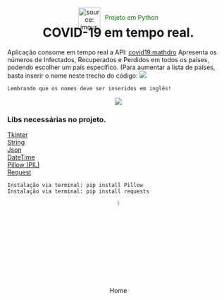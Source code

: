 <div align="center" class="container" style="display:flex; justify-content:center; margin-top:10px">
    <div>
        <img src="https://i.imgur.com/bfGaDmV.png" title="source: imgur.com" height="50px"/>
    </div>    
    <div>
        <p style="padding-left:10px; color:green">Projeto em Python</p>
    </div>
</div>
<h1 align="center" style="margin-top:-10px">COVID-19 em tempo real.</h1>

<p>
    Aplicação consome em tempo real a API: 
    <a href="https://covid19.mathdro.id/api/countries/Brazil">covid19.mathdro</a> 
    Apresenta os números de Infectados, Recuperados e Perdidos em todos os países, podendo escolher 
    um país específico. (Para aumentar a lista de países, basta inserir o nome 
    neste trecho do código:  
<img src="https://i.imgur.com/JXqbXXS.jpg"/>

    Lembrando que os nomes deve ser inseridos em inglês!
</p>

<div align="center">
    <img src="https://user-images.githubusercontent.com/52077278/198378838-2327f903-3239-4954-9404-1158f3b30422.gif">
</div>

<div>
<h3>Libs necessárias no projeto.</h3>
<p>
<a href="https://docs.python.org/3/library/tkinter.html">Tkinter</a><br>
<a href="https://docs.python.org/3/library/string.html">String</a><br>  
<a href="https://docs.python.org/3/library/json.html">Json</a><br>  
<a href="https://docs.python.org/3/library/datetime.html?highlight=datetime#module-datetime">DateTime</a><br>
<a href="https://pypi.org/project/Pillow/">Pillow (PIL)</a><br>
<a href="https://pypi.org/project/requests/">Request</a>  
    
    Instalação via terminal: pip install Pillow 
    Instalação via terminal: pip install requests
</p>
</div>

<div align="center"><a href="../README.md"><img src="https://i.imgur.com/kfHCxif.png" title="source: imgur.com" width="5%"/></a></div>
<div align="center">Home</div>
